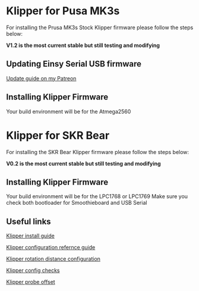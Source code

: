 # Klipper for Pusa MK3s

For installing the Prusa MK3s Stock Klipper firmware please follow the steps below:

__V1.2 is the most current stable but still testing and modifying__


## Updating Einsy Serial USB firmware

[Update guide on my Patreon](https://www.patreon.com/posts/stock-prusa-mk3s-48015680)

## Installing Klipper Firmware

Your build environment will be for the Atmega2560

# Klipper for SKR Bear

For installing the SKR Bear Klipper firmware please follow the steps below:

__V0.2 is the most current stable but still testing and modifying__

## Installing Klipper Firmware

Your build environment will be for the LPC1768 or LPC1769
Make sure you check both bootloader for Smoothieboard and USB Serial

## Useful links

[Klipper install guide](https://www.klipper3d.org/Installation.html)

[Klipper configuration refernce guide](https://github.com/KevinOConnor/klipper/blob/master/docs/Config_Reference.md)

[Klipper rotation distance configuration](https://github.com/KevinOConnor/klipper/blob/master/docs/Rotation_Distance.md)

[Klipper config checks](https://github.com/KevinOConnor/klipper/blob/master/docs/Config_checks.md)

[Klipper probe offset](https://github.com/KevinOConnor/klipper/blob/master/docs/Probe_Calibrate.md)
